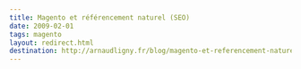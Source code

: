 ```yaml
---
title: Magento et référencement naturel (SEO)
date: 2009-02-01
tags: magento
layout: redirect.html
destination: http://arnaudligny.fr/blog/magento-et-referencement-naturel-seo/
---
```

